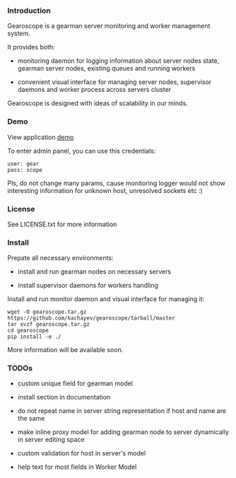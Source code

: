 ### Introduction

Gearoscope is a gearman server monitoring and worker management system.

It provides both:

- monitoring daemon for logging information about server nodes state, gearman server nodes, existing queues and running workers

- convenient visual interface for managing server nodes, supervisor daemons and worker process across servers cluster

Gearoscope is designed with ideas of scalability in our minds.

### Demo

View application [demo](http://codemehanika.org/gearoscope/)

To enter admin panel, you can use this credentials:

    user: gear
    pass: scope

Pls, do not change many params, cause monitoring logger would not show interesting information for unknown host, unresolved sockets etc :)

### License

See LICENSE.txt for more information

### Install

Prepate all necessary environments:

- install and run gearman nodes on necessary servers

- install supervisor daemons for workers handling

Install and run monitor daemon and visual interface for managing it:

    wget -O gearoscope.tar.gz https://github.com/kachayev/gearoscope/tarball/master
    tar xvzf gearoscope.tar.gz
    cd gearoscope
    pip install -e ./

More information will be available soon.

### TODOs

- custom unique field for gearman model

- install section in documentation

- do not repeat name in server string representation if host and name are the same

- make inline proxy model for adding gearman node to server dynamically in server editing space

- custom validation for host in server's model

- help text for most fields in Worker Model


